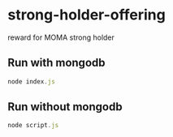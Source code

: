 # strong-holder-offering

reward for MOMA strong holder

## Run with mongodb

```js
node index.js
```

## Run without mongodb

```js
node script.js
```
